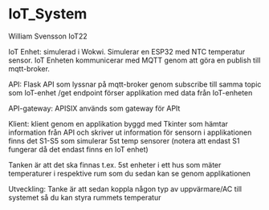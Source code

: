 # IoT_System
William Svensson IoT22

IoT Enhet: simulerad i Wokwi. Simulerar en ESP32 med NTC temperatur sensor. 
IoT Enheten kommunicerar med MQTT genom att göra en publish till mqtt-broker.

API: Flask API som lyssnar på mqtt-broker genom subscribe till samma topic som IoT-enhet
/get endpoint förser applikation med data från IoT-enheten

API-gateway: APISIX används som gateway för APIt

Klient: klient genom en applikation byggd med Tkinter som hämtar information från API och skriver ut information för sensorn
i applikationen finns det S1-S5 som simulerar 5st temp sensorer (notera att endast S1 fungerar då det endast finns en IoT enhet)

Tanken är att det ska finnas t.ex. 5st enheter i ett hus som mäter temperaturer i respektive rum som du sedan kan se genom applikationen

Utveckling: Tanke är att sedan koppla någon typ av uppvärmare/AC till systemet så du kan styra rummets temperatur
